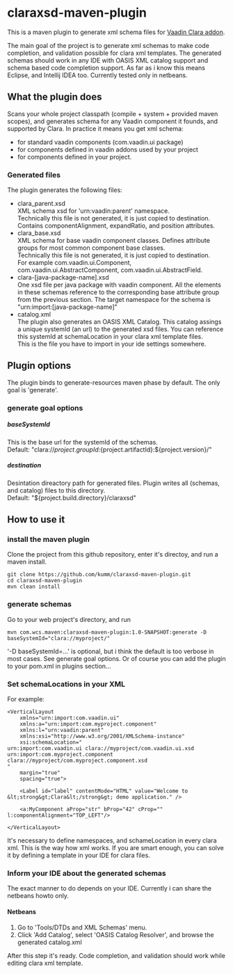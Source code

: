 # claraxsd-maven-plugin

This is a maven plugin to generate xml schema files for [Vaadin Clara addon](https://vaadin.com/directory#addon/clara:vaadin).

The main goal of the project is to generate xml schemas to make code completion, and validation possible for clara xml templates. The generated schemas should work in any IDE with OASIS XML catalog support and schema based code completion support. As far as i know this means Eclipse, and Intellij IDEA too. Currently tested only in netbeans.

## What the plugin does

Scans your whole project classpath (compile + system + provided maven scopes), and generates schema for any Vaadin component it founds, and supported by Clara.
In practice it means you get xml schema: 

- for standard vaadin components (com.vaadin.ui package)
- for components defined in vaadin addons used by your project
- for components defined in your project.

### Generated files

The plugin generates the following files:

- clara_parent.xsd  
XML schema xsd for 'urn:vaadin:parent' namespace.  
Technically this file is not generated, it is just copied to destination.  
Contains componentAlignment, expandRatio, and position attributes.  
- clara_base.xsd  
XML schema for base vaadin component classes. Defines attribute groups for most common component base classes.  
Technically this file is not generated, it is just copied to destination.  
For example com.vaadin.ui.Component, com.vaadin.ui.AbstractComponent, com.vaadin.ui.AbstractField.
- clara-[java-package-name].xsd  
One xsd file per java package with vaadin component. 
All the elements in these schemas reference to the corresponding base attribute group from the previous section. 
The target namespace for the schema is "urn:import:[java-package-name]"
- catalog.xml  
The plugin also generates an OASIS XML Catalog. 
This catalog assings a unique systemId (an url) to the generated xsd files. You can reference this systemId at schemaLocation in your clara xml template files.  
This is the file you have to import in your ide settings somewhere.

## Plugin options

The plugin binds to generate-resources maven phase by default. The only goal is 'generate'.

### generate goal options

##### baseSystemId

This is the base url for the systemId of the schemas.  
Default: "clara://${project.groupId}:${project.artifactId}:${project.version}/"

##### destination

Desintation direactory path for generated files. Plugin writes all (schemas, and catalog) files to this directory.  
Default: "${project.build.directory}/claraxsd"

## How to use it

### install the maven plugin
Clone the project from this github repository, enter it's directoy, and run a maven install.
```
git clone https://github.com/kumm/claraxsd-maven-plugin.git
cd claraxsd-maven-plugin
mvn clean install
```

### generate schemas

Go to your web project's directory, and run 
```
mvn com.wcs.maven:claraxsd-maven-plugin:1.0-SNAPSHOT:generate -D baseSystemId="clara://myproject/"
```
'-D baseSystemId=...' is optional, but i think the default is too verbose in most cases. See generate goal options.
Or of course you can add the plugin to your pom.xml in plugins section...

### Set schemaLocations in your XML

For example:
```
<VerticalLayout
    xmlns="urn:import:com.vaadin.ui"
    xmlns:a="urn:import:com.myproject.component"
    xmlns:l="urn:vaadin:parent"
    xmlns:xsi="http://www.w3.org/2001/XMLSchema-instance"
    xsi:schemaLocation="
urn:import:com.vaadin.ui clara://myproject/com.vaadin.ui.xsd
urn:import:com.myproject.component clara://myproject/com.myproject.component.xsd
"
    margin="true"
    spacing="true">

    <Label id="label" contentMode="HTML" value="Welcome to &lt;strong&gt;Clara&lt;/strong&gt; demo application." />

    <a:MyComponent aProp="str" bProp="42" cProp="" l:componentAlignment="TOP_LEFT"/>

</VerticalLayout>
```

It's necessary to define namespaces, and schameLocation in every clara xml. This is the way how xml works. If you are smart enough, you can solve it by defining a template in your IDE for clara files.

### Inform your IDE about the generated schemas

The exact manner to do depends on your IDE. Currently i can share the netbeans howto only.

#### Netbeans

1. Go to 'Tools/DTDs and XML Schemas' menu.
2. Click 'Add Catalog', select 'OASIS Catalog Resolver', and browse the generated catalog.xml

After this step it's ready. Code completion, and validation should work while editing clara xml template.
